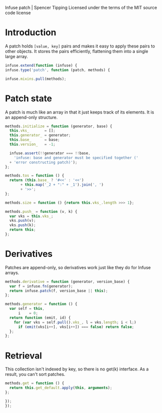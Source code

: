 Infuse patch | Spencer Tipping
Licensed under the terms of the MIT source code license

# Introduction

A patch holds `[value, key]` pairs and makes it easy to apply these pairs to
other objects. It stores the pairs efficiently, flattening them into a single
large array.

```js
infuse.extend(function (infuse) {
infuse.type('patch', function (patch, methods) {
```

```js
infuse.mixins.pull(methods);
```

# Patch state

A patch is much like an array in that it just keeps track of its elements. It
is an append-only structure.

```js
methods.initialize = function (generator, base) {
  this.vks_       = [];
  this.generator_ = generator;
  this.base_      = base;
  this.version_   = -1;
```

```js
  infuse.assert(!!generator === !!base,
    'infuse: base and generator must be specified together ('
  + 'error constructing patch)');
};
```

```js
methods.tos = function () {
  return (this.base_ ? '#<<' : '<<')
       + this.map('_2 + ":" + _1').join(', ')
       + '>>';
};
```

```js
methods.size = function () {return this.vks_.length >>> 1};
```

```js
methods.push_ = function (v, k) {
  var vks = this.vks_;
  vks.push(v);
  vks.push(k);
  return this;
};
```

# Derivatives

Patches are append-only, so derivatives work just like they do for Infuse
arrays.

```js
methods.derivative = function (generator, version_base) {
  var f = infuse.fn(generator);
  return infuse.patch(f, version_base || this);
};
```

```js
methods.generator = function () {
  var self = this,
      i    = 0;
  return function (emit, id) {
    for (var vks = self.pull().vks_, l = vks.length; i < l;)
      if (emit(vks[i++], vks[i++]) === false) return false;
  };
};
```

# Retrieval

This collection isn't indexed by key, so there is no get(k) interface. As a
result, you can't sort patches.

```js
methods.get = function () {
  return this.get_default.apply(this, arguments);
};
```

```js
});
});

```
